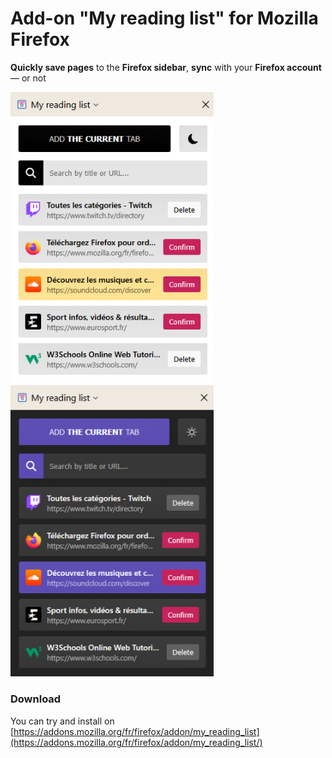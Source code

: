 # Add-on **"My reading list"** for **Mozilla Firefox**  
**Quickly save pages** to the **Firefox sidebar**, **sync** with your **Firefox account** — or not

<img src="screenshots/readingList_white.png" width="325"> <img src="screenshots/readingList_black.png" width="325">

### Download
You can try and install on [https://addons.mozilla.org/fr/firefox/addon/my_reading_list](https://addons.mozilla.org/fr/firefox/addon/my_reading_list/)
